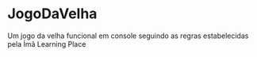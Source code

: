 # JogoDaVelha
Um jogo da velha funcional em console seguindo as regras estabelecidas pela Ímã Learning Place
